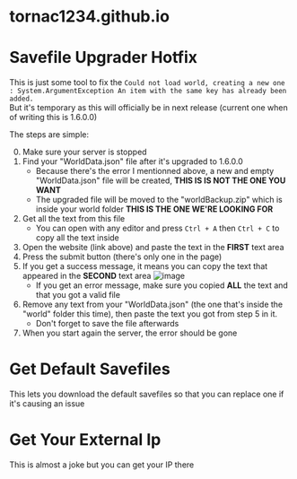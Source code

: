 # tornac1234.github.io

# Savefile Upgrader Hotfix

This is just some tool to fix the ``Could not load world, creating a new one : System.ArgumentException An item with the same key has already been added.``  
But it's temporary as this will officially be in next release (current one when of writing this is 1.6.0.0)

The steps are simple:  

0. Make sure your server is stopped
1. Find your "WorldData.json" file after it's upgraded to 1.6.0.0
  	- Because there's the error I mentionned above, a new and empty "WorldData.json" file will be created, **THIS IS IS NOT THE ONE YOU WANT**
  	- The upgraded file will be moved to the "worldBackup.zip" which is inside your world folder **THIS IS THE ONE WE'RE LOOKING FOR**
2. Get all the text from this file
  	- You can open with any editor and press ``Ctrl + A`` then ``Ctrl + C`` to copy all the text inside  
3. Open the website (link above) and paste the text in the **FIRST** text area
4. Press the submit button (there's only one in the page)
5. If you get a success message, it means you can copy the text that appeared in the **SECOND** text area
![image](https://user-images.githubusercontent.com/24827220/156413436-bb77c413-3cc5-4e37-aead-d4ec28a8ba7f.png)
  	- If you get an error message, make sure you copied **ALL** the text and that you got a valid file
6. Remove any text from your "WorldData.json" (the one that's inside the "world" folder this time), then paste the text you got from step 5 in it.
  	- Don't forget to save the file afterwards
7. When you start again the server, the error should be gone

# Get Default Savefiles
This lets you download the default savefiles so that you can replace one if it's causing an issue

# Get Your External Ip
This is almost a joke but you can get your IP there
